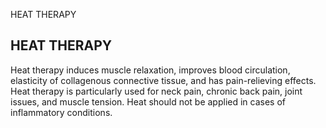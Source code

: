 HEAT THERAPY

HEAT THERAPY
------------

Heat therapy induces muscle relaxation, improves blood circulation, elasticity of collagenous connective tissue, and has pain-relieving effects. Heat therapy is particularly used for neck pain, chronic back pain, joint issues, and muscle tension. Heat should not be applied in cases of inflammatory conditions.